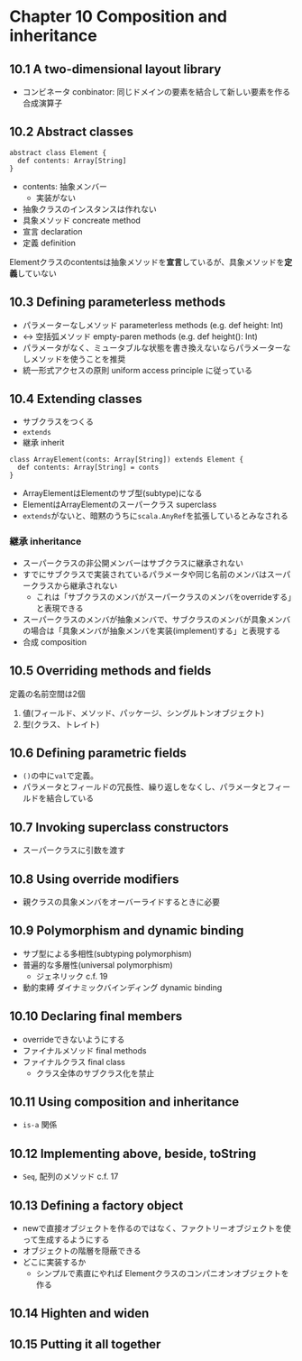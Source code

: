 Chapter 10 Composition and inheritance
======================================

10.1 A two-dimensional layout library
-------------------------------------
- コンビネータ conbinator: 同じドメインの要素を結合して新しい要素を作る合成演算子

10.2 Abstract classes
---------------------
```
abstract class Element {
  def contents: Array[String]
}
```

- contents: 抽象メンバー
  - 実装がない
- 抽象クラスのインスタンスは作れない
- 具象メソッド concreate method
- 宣言 declaration
- 定義 definition

Elementクラスのcontentsは抽象メソッドを**宣言**しているが、具象メソッドを**定義**していない

10.3 Defining parameterless methods
-----------------------------------

- パラメーターなしメソッド parameterless methods (e.g. def height: Int)
- <-> 空括弧メソッド empty-paren methods (e.g. def height(): Int)
- パラメータがなく、ミュータブルな状態を書き換えないならパラメーターなしメソッドを使うことを推奨
- 統一形式アクセスの原則 uniform access principle に従っている

10.4 Extending classes
----------------------
- サブクラスをつくる
- `extends`
- 継承 inherit

```
class ArrayElement(conts: Array[String]) extends Element {
  def contents: Array[String] = conts
}
```

- ArrayElementはElementのサブ型(subtype)になる
- ElementはArrayElementのスーパークラス superclass
- `extends`がないと、暗黙のうちに`scala.AnyRef`を拡張しているとみなされる


### 継承 inheritance
- スーパークラスの非公開メンバーはサブクラスに継承されない
- すでにサブクラスで実装されているパラメータや同じ名前のメンバはスーパークラスから継承されない
  - これは「サブクラスのメンバがスーパークラスのメンバをoverrideする」と表現できる
- スーパークラスのメンバが抽象メンバで、サブクラスのメンバが具象メンバの場合は「具象メンバが抽象メンバを実装(implement)する」と表現する
- 合成 composition

10.5 Overriding methods and fields
----------------------------------

定義の名前空間は2個

1. 値(フィールド、メソッド、パッケージ、シングルトンオブジェクト)
2. 型(クラス、トレイト)

10.6 Defining parametric fields
-------------------------------
- `()`の中に`val`で定義。
- パラメータとフィールドの冗長性、繰り返しをなくし、パラメータとフィールドを結合している

10.7 Invoking superclass constructors
-------------------------------------
- スーパークラスに引数を渡す

10.8 Using override modifiers
-----------------------------
- 親クラスの具象メンバをオーバーライドするときに必要

10.9 Polymorphism and dynamic binding
--------------------------------------
- サブ型による多相性(subtyping polymorphism)
- 普遍的な多層性(universal polymorphism)
  - ジェネリック c.f. 19
- 動的束縛 ダイナミックバインディング dynamic binding

10.10 Declaring final members
-----------------------------
- overrideできないようにする
- ファイナルメソッド final methods
- ファイナルクラス final class
  - クラス全体のサブクラス化を禁止

10.11 Using composition and inheritance
---------------------------------------
- `is-a` 関係

10.12 Implementing above, beside, toString
-----------------------------------
- `Seq`, 配列のメソッド c.f. 17


10.13 Defining a factory object
-------------------------------
- newで直接オブジェクトを作るのではなく、ファクトリーオブジェクトを使って生成するようにする
- オブジェクトの階層を隠蔽できる
- どこに実装するか
  - シンプルで素直にやれば Elementクラスのコンパニオンオブジェクトを作る


10.14 Highten and widen
-----------------------

10.15 Putting it all together
-----------------------------










